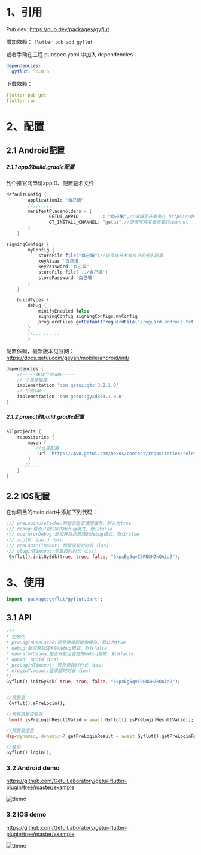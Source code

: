 # 1、引用

Pub.dev: https://pub.dev/packages/gyflut

增加依赖：
`flutter pub add gyflut`

或者手动在工程 pubspec.yaml 中加入 dependencies：

```yaml
dependencies:
  gyflut: ^0.0.5
```


下载依赖：

```yaml
flutter pub get
flutter run
```



# 2、配置

## 2.1 Android配置

##### 2.1.1 app的build.gradle配置

到个推官网申请appID、配置签名文件

```groovy
defaultConfig {
        applicationId "自己填"
        //.......
        manifestPlaceholders = [
                GETUI_APPID         : "自己填",//请填写开发者在 https://dev.getui.com/ 申请的GETUI_APPID
                GT_INSTALL_CHANNEL: "getui",//请填写开发者需要的channel
        ]
    }
```

```groovy
signingConfigs {
        myConfig {
            storeFile file("自己填")//请换成开发者自己的签名配置
            keyAlias '自己填'
            keyPassword '自己填'
            storeFile file('../自己填')
            storePassword '自己填'
        }
    }

    buildTypes {
        debug {
            minifyEnabled false
            signingConfig signingConfigs.myConfig
            proguardFiles getDefaultProguardFile('proguard-android.txt'), 'proguard-rules.pro'
        }
        //..........
        }
```

配置依赖，最新版本见官网： https://docs.getui.com/geyan/mobile/android/init/

```groovy
dependencies {
    //-----集成个验SDK-----
    // 个推基础库
    implementation 'com.getui:gtc:3.2.1.0'
    // 个验sdk
    implementation 'com.getui:gysdk:3.1.0.0'
}
```



##### 2.1.2 project的build.gradle配置

```groovy
allprojects {
    repositories {
        maven {
           //仓库配置
            url "https://mvn.getui.com/nexus/content/repositories/releases/"
        }
       //....
    }
}
```
## 2.2 IOS配置
在你项目的main.dart中添加下列代码：
```dart
/// preLoginUseCache:预登录是否使用缓存，默认为true
/// debug:是否开启SDK的debug模式，默认false
/// operatorDebug:是否开启运营商的debug模式，默认false
/// appId: appid（ios)
/// preLoginTimeout: 预登录超时时长（ios)
/// eloginTimeout:登录超时时长（ios)
 Gyflut().initGySdk(true, true, false, "5xpxEg5qvI9PNGH2kQAia2");
```


#  3、使用

```dart
import 'package:gyflut/gyflut.dart';
```

## 3.1 API

```dart
/**
* 初始化
* preLoginUseCache:预登录是否使用缓存，默认为true
* debug:是否开启SDK的debug模式，默认false
* operatorDebug:是否开启运营商的debug模式，默认false
* appId: appid（ios)
* preLoginTimeout: 预登录超时时长（ios)
* eloginTimeout:登录超时时长（ios)
*/
Gyflut().initGySdk( true, true, false, "5xpxEg5qvI9PNGH2kQAia2");


//预登录
 Gyflut().ePreLogin();

//预登录是否有效
 bool? isPreLoginResultValid = await Gyflut().isPreLoginResultValid();

//预登录信息
Map<dynamic, dynamic>? getPreLoginResult = await Gyflut().getPreLoginResult();

//登录
Gyflut().login();
```



### 3.2 Android demo

https://github.com/GetuiLaboratory/getui-flutter-plugin/tree/master/example

![demo](demo.png)


### 3.2 IOS demo

https://github.com/GetuiLaboratory/getui-flutter-plugin/tree/master/example

![demo](iosDemo.png)
